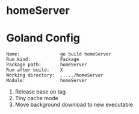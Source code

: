 # homeServer

# Goland Config

```
Name:               go build homeServer
Run kind:           Package
Package path:       homeServer
Run after build:    X
Working directory:  ...../homeServer
Module:             homeServer
```


1. Release base on tag
2. Tiny cache mode
3. Move background download to new executable
